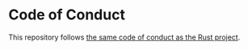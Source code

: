 # Code of Conduct

This repository follows
[the same code of conduct as the Rust project](https://www.rust-lang.org/policies/code-of-conduct).
